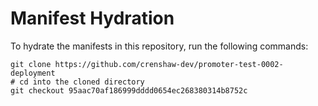 # Manifest Hydration

To hydrate the manifests in this repository, run the following commands:

```shell
git clone https://github.com/crenshaw-dev/promoter-test-0002-deployment
# cd into the cloned directory
git checkout 95aac70af186999dddd0654ec268380314b8752c
```
